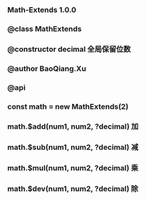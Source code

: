 ### Math-Extends 1.0.0 
### @class MathExtends
### @constructor decimal 全局保留位数
### @author BaoQiang.Xu
### @api
###     const math = new MathExtends(2)
###     math.$add(num1, num2, ?decimal) 加
###     math.$sub(num1, num2, ?decimal) 减
###     math.$mul(num1, num2, ?decimal) 乘
###     math.$dev(num1, num2, ?decimal) 除

